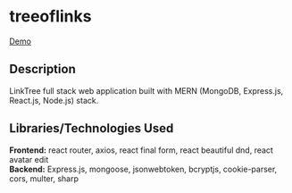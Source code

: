 # treeoflinks

[Demo](https://jdk-treeoflinks.netlify.app/)

## Description

LinkTree full stack web application built with MERN (MongoDB, Express.js, React.js, Node.js) stack.

## Libraries/Technologies Used

**Frontend:** react router, axios, react final form, react beautiful dnd, react avatar edit\
**Backend:** Express.js, mongoose, jsonwebtoken, bcryptjs, cookie-parser, cors, multer, sharp
